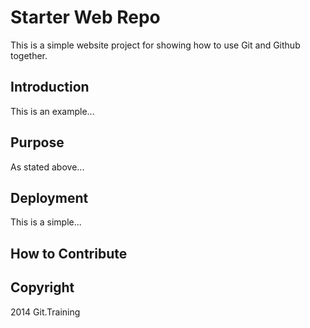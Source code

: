 # Starter Web Repo

This is a simple website project for showing how to use Git and Github together.

## Introduction

This is an example...

## Purpose

As stated above...

## Deployment

This is a simple...

## How to Contribute

## Copyright

2014 Git.Training

